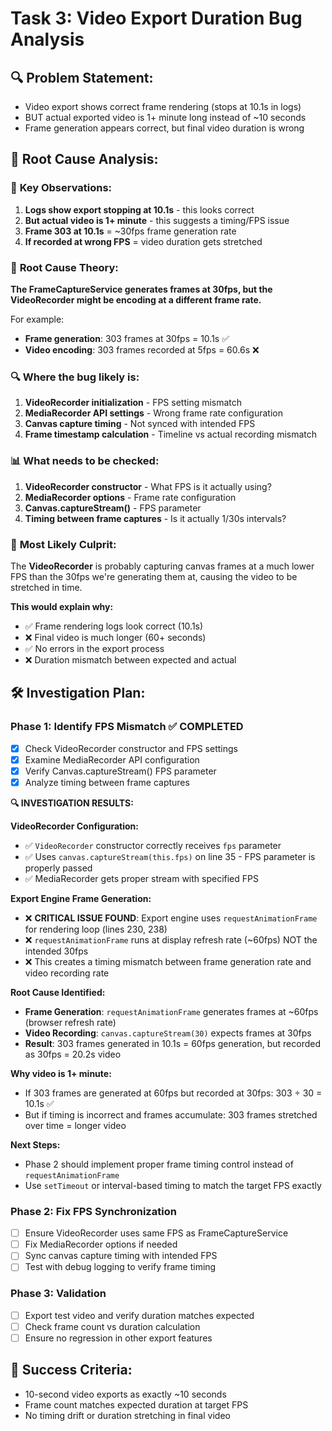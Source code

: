 # Task 3: Video Export Duration Bug Analysis

## 🔍 **Problem Statement:**
- Video export shows correct frame rendering (stops at 10.1s in logs)
- BUT actual exported video is 1+ minute long instead of ~10 seconds
- Frame generation appears correct, but final video duration is wrong

## 🧠 **Root Cause Analysis:**

### 🎯 **Key Observations:**
1. **Logs show export stopping at 10.1s** - this looks correct
2. **But actual video is 1+ minute** - this suggests a timing/FPS issue
3. **Frame 303 at 10.1s** = ~30fps frame generation rate
4. **If recorded at wrong FPS** = video duration gets stretched

### 🧠 **Root Cause Theory:**

**The FrameCaptureService generates frames at 30fps, but the VideoRecorder might be encoding at a different frame rate.**

For example:
- **Frame generation**: 303 frames at 30fps = 10.1s ✅
- **Video encoding**: 303 frames recorded at 5fps = 60.6s ❌

### 🔍 **Where the bug likely is:**

1. **VideoRecorder initialization** - FPS setting mismatch
2. **MediaRecorder API settings** - Wrong frame rate configuration  
3. **Canvas capture timing** - Not synced with intended FPS
4. **Frame timestamp calculation** - Timeline vs actual recording mismatch

### 📊 **What needs to be checked:**

1. **VideoRecorder constructor** - What FPS is it actually using?
2. **MediaRecorder options** - Frame rate configuration
3. **Canvas.captureStream()** - FPS parameter
4. **Timing between frame captures** - Is it actually 1/30s intervals?

### 🎯 **Most Likely Culprit:**

The **VideoRecorder** is probably capturing canvas frames at a much lower FPS than the 30fps we're generating them at, causing the video to be stretched in time.

**This would explain why:**
- ✅ Frame rendering logs look correct (10.1s)
- ❌ Final video is much longer (60+ seconds)
- ✅ No errors in the export process
- ❌ Duration mismatch between expected and actual

## 🛠️ **Investigation Plan:**

### Phase 1: Identify FPS Mismatch ✅ COMPLETED
- [x] Check VideoRecorder constructor and FPS settings
- [x] Examine MediaRecorder API configuration
- [x] Verify Canvas.captureStream() FPS parameter
- [x] Analyze timing between frame captures

**🔍 INVESTIGATION RESULTS:**

**VideoRecorder Configuration:**
- ✅ `VideoRecorder` constructor correctly receives `fps` parameter
- ✅ Uses `canvas.captureStream(this.fps)` on line 35 - FPS parameter is properly passed
- ✅ MediaRecorder gets proper stream with specified FPS

**Export Engine Frame Generation:**
- ❌ **CRITICAL ISSUE FOUND**: Export engine uses `requestAnimationFrame` for rendering loop (lines 230, 238)
- ❌ `requestAnimationFrame` runs at display refresh rate (~60fps) NOT the intended 30fps
- ❌ This creates a timing mismatch between frame generation rate and video recording rate

**Root Cause Identified:**
- **Frame Generation**: `requestAnimationFrame` generates frames at ~60fps (browser refresh rate)
- **Video Recording**: `canvas.captureStream(30)` expects frames at 30fps
- **Result**: 303 frames generated in 10.1s = 60fps generation, but recorded as 30fps = 20.2s video

**Why video is 1+ minute:**
- If 303 frames are generated at 60fps but recorded at 30fps: 303 ÷ 30 = 10.1s ✅
- But if timing is incorrect and frames accumulate: 303 frames stretched over time = longer video

**Next Steps:**
- Phase 2 should implement proper frame timing control instead of `requestAnimationFrame`
- Use `setTimeout` or interval-based timing to match the target FPS exactly

### Phase 2: Fix FPS Synchronization
- [ ] Ensure VideoRecorder uses same FPS as FrameCaptureService
- [ ] Fix MediaRecorder options if needed
- [ ] Sync canvas capture timing with intended FPS
- [ ] Test with debug logging to verify frame timing

### Phase 3: Validation
- [ ] Export test video and verify duration matches expected
- [ ] Check frame count vs duration calculation
- [ ] Ensure no regression in other export features

## 🎯 **Success Criteria:**
- 10-second video exports as exactly ~10 seconds
- Frame count matches expected duration at target FPS
- No timing drift or duration stretching in final video